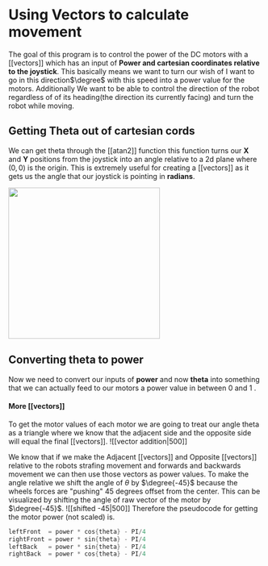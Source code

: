 

# Using Vectors to calculate movement 
The goal of this program is to control the power of the DC motors with a [[vectors]] which has an input of **Power and cartesian coordinates relative to the joystick**. This basically means we want to turn our wish of I want to go in this direction$\degree$ with this speed into a power value for the motors. Additionally We want to be able to control the direction of the robot regardless of of its heading(the direction its currently facing) and turn the robot while moving. 


## Getting Theta out of cartesian cords
We can get theta through the [[atan2]] function this function turns our **X** and **Y** positions from the joystick into an angle relative to a 2d plane where $(0,0)$ is the origin. This is extremely useful for creating a [[vectors]] as it gets us the angle that our joystick is pointing in **radians**.

<img src = "https://i.imgur.com/1RwHVEp.png" width =300>



## Converting theta to power
Now we need to convert our inputs of **power** and now **theta** into something that we can actually feed to our motors a power value in between $0$ and $1$ .
#### More [[vectors]] 
To get the motor values of each motor we are going to treat our angle theta as a triangle where we know that the adjacent side and the opposite side will equal the final [[vectors]].
![[vector addition|500]]



We know that if we make the Adjacent [[vectors]] and Opposite [[vectors]] relative to the robots strafing movement and forwards and backwards movement we can then use those vectors as power values. To make the angle relative we shift the angle of $\theta$ by $\degree{-45}$ because the wheels forces are "pushing" 45 degrees offset from the center. This can be visualized by shifting the angle of raw vector of the motor by $\degree{-45}$.
![[shifted -45|500]]
Therefore the pseudocode for getting the motor power (not scaled) is.   
```java
leftFront  = power * cos{theta} - PI/4
rightFront = power * sin{theta} - PI/4
leftBack   = power * sin{theta} - PI/4
rightBack  = power * cos{theta} - PI/4
```
 